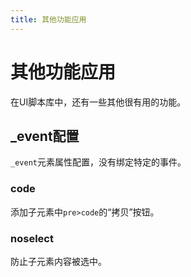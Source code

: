 ```yaml
---
title: 其他功能应用
---
```


# 其他功能应用

在UI脚本库中，还有一些其他很有用的功能。

## _event配置

`_event`元素属性配置，没有绑定特定的事件。

### code

添加子元素中`pre>code`的“拷贝”按钮。

### noselect

防止子元素内容被选中。